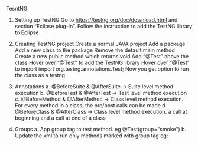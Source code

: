 TesntNG

1. Setting up TestNG
   Go to https://testng.org/doc/download.html and section “Eclipse plug-in”.
   Follow the instruction to add the TestNG library to Eclipse

2. Creating TestNG project
   Create a normal JAVA project
   Add a package
   Add a new class to the package
   Remove the default main method
   Create a new public method which returns void
   Add “@Test” above the class
   Hover over “@Test” to add the TestNG library
   Hover over “@Test” to import import org.testng.annotations.Test;
   Now you get option to run the class as a testng 

3. Annotations
   a. @BeforeSuite & @AfterSuite -> Suite level method execution
   b. @BeforeTest & @AfterTest -> Test level method execution
   c. @BeforeMethod & @AfterMethod -> Class level method execution. For every method in a class, the pre/post calls can be made
   d. @BeforeClass & @AfterClass -> Class level method execution. a call at beginning and a call at end of a class

4. Groups
   a. App group tag to test method. 
      eg @Test(group="smoke") 
   b. Update the xml to run only methods marked with group tag
      eg: 
      <suite name="RegressionSuite">
        <test  name="AllTest">
            <groups>
    	         <run>
    		         <include name="smoke"/>
    	         </run>
            </groups>
            <classes>
               <class name="test.jdbasics"/>
               <class name="test.sizebasics"/>
            </classes>
        </test>
      </suite> 
